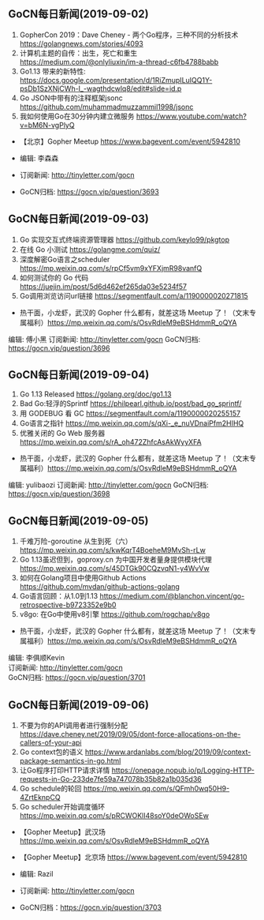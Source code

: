 ## GoCN每日新闻(2019-09-02)

1. GopherCon 2019：Dave Cheney - 两个Go程序，三种不同的分析技术 https://golangnews.com/stories/4093
2. 计算机主题的自传：出生，死亡和重生 https://medium.com/@onlyliuxin/im-a-thread-c6fb4788babb
3. Go1.13 带来的新特性: https://docs.google.com/presentation/d/1RiZmupILuIQQ1Y-psDb1SzXNjCWh-I_-wagthdcwlq8/edit#slide=id.p
4. Go JSON中带有的注释框架jsonc https://github.com/muhammadmuzzammil1998/jsonc
5. 我如何使用Go在30分钟内建立微服务 https://www.youtube.com/watch?v=bM6N-vgPlyQ

* 【北京】Gopher Meetup https://www.bagevent.com/event/5942810

* 编辑: 李森森
* 订阅新闻: http://tinyletter.com/gocn
* GoCN归档: https://gocn.vip/question/3693


## GoCN每日新闻(2019-09-03)

1. Go 实现交互式终端资源管理器 https://github.com/keylo99/pkgtop
2. 在线 Go 小测试 https://golangme.com/quiz/
3. 深度解密Go语言之scheduler https://mp.weixin.qq.com/s/rpCf5vm9xYFXjmR98vanfQ
4. 如何测试你的 Go 代码 https://juejin.im/post/5d6d462ef265da03e5234f57
5. Go调用浏览访问url链接 https://segmentfault.com/a/1190000020271815

* 热干面，小龙虾，武汉的 Gopher 什么都有，就差这场 Meetup 了！（文末专属福利）https://mp.weixin.qq.com/s/OsvRdleM9eBSHdmmR_oQYA

编辑: 傅小黑
订阅新闻: http://tinyletter.com/gocn
GoCN归档: https://gocn.vip/question/3696

## GoCN每日新闻(2019-09-04)

1. Go 1.13 Released https://golang.org/doc/go1.13
2. Bad Go:轻浮的Sprintf https://philpearl.github.io/post/bad_go_sprintf/
3. 用 GODEBUG 看 GC https://segmentfault.com/a/1190000020255157
4. Go语言之指针 https://mp.weixin.qq.com/s/qXi-_e_nuVDnaiPfm2HIHQ
5. 优雅关闭的 Go Web 服务器 https://mp.weixin.qq.com/s/rA_oh472ZhfcAsAkWyyXFA

* 热干面，小龙虾，武汉的 Gopher 什么都有，就差这场 Meetup 了！（文末专属福利）https://mp.weixin.qq.com/s/OsvRdleM9eBSHdmmR_oQYA

编辑: yulibaozi
订阅新闻: http://tinyletter.com/gocn
GoCN归档: https://gocn.vip/question/3698

## GoCN每日新闻(2019-09-05)

1. 千难万险-goroutine 从生到死（六） https://mp.weixin.qq.com/s/kwKqrT4BoeheM9MvSh-rLw
2. Go 1.13虽迟但到，goproxy.cn 为中国开发者量身提供模块代理 https://mp.weixin.qq.com/s/45DTGk90CQzvqN1-y4WvVw
3. 如何在Golang项目中使用Github Actions https://github.com/mvdan/github-actions-golang
4. Go语言回顾：从1.0到1.13 https://medium.com/@blanchon.vincent/go-retrospective-b9723352e9b0
5. v8go: 在Go中使用v8引擎 https://github.com/rogchap/v8go

* 热干面，小龙虾，武汉的 Gopher 什么都有，就差这场 Meetup 了！（文末专属福利）https://mp.weixin.qq.com/s/OsvRdleM9eBSHdmmR_oQYA

编辑: 李俱顺Kevin     
订阅新闻: http://tinyletter.com/gocn    
GoCN归档: https://gocn.vip/question/3701    

## GoCN每日新闻(2019-09-06)

1. 不要为你的API调用者进行强制分配 https://dave.cheney.net/2019/09/05/dont-force-allocations-on-the-callers-of-your-api  
2. Go context包的语义 https://www.ardanlabs.com/blog/2019/09/context-package-semantics-in-go.html 
3. 让Go程序打印HTTP请求详情 https://onepage.nopub.io/p/Logging-HTTP-requests-in-Go-233de7fe59a747078b35b82a1b035d36  
4. Go schedule的轮回 https://mp.weixin.qq.com/s/QFmh0wq50H9-4ZrtEknpCQ  
5. Go scheduler开始调度循环 https://mp.weixin.qq.com/s/pRCWOKlI48soY0deOWoSEw  

* 【Gopher Meetup】武汉场 https://mp.weixin.qq.com/s/OsvRdleM9eBSHdmmR_oQYA
* 【Gopher Meetup】北京场 https://www.bagevent.com/event/5942810

* 编辑: Razil  
* 订阅新闻: http://tinyletter.com/gocn  
* GoCN归档：https://gocn.vip/question/3703
